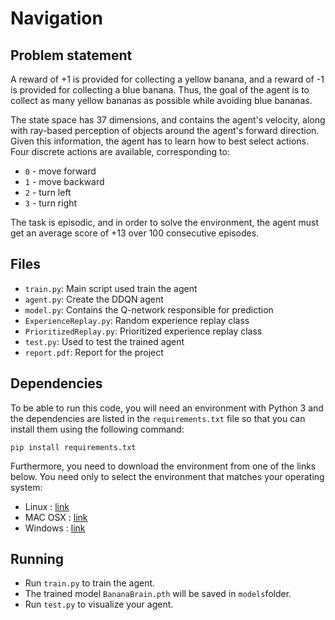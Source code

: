 # Navigation


## Problem statement 
A reward of +1 is provided for collecting a yellow banana, and a reward of -1 is provided 
for collecting a blue banana. Thus, the goal of the agent is to collect 
as many yellow bananas as possible while avoiding blue bananas.

The state space has 37 dimensions, and contains the agent's velocity, along
with ray-based perception of objects around the agent's forward
direction. Given this information, the agent has to learn how to best select 
actions. 
Four discrete actions are available, corresponding to: 
- `0` - move forward
- `1` - move backward
- `2` - turn left
- `3` - turn right  

The task is episodic, and in order to solve the environment, the 
agent must get an average score of +13 over 100 consecutive episodes.

## Files
- `train.py`: Main script used train the agent 
- `agent.py`: Create the DDQN agent
- `model.py`: Contains the Q-network responsible for prediction
- `ExperienceReplay.py`: Random experience replay class
- `PrioritizedReplay.py`: Prioritized experience replay class
- `test.py`: Used to test the trained agent
- `report.pdf`: Report for the project

## Dependencies
To be able to run this code, you will need an environment with Python 3 and 
the dependencies are listed in the `requirements.txt` file so that you can install them
using the following command: 
```
pip install requirements.txt
``` 

Furthermore, you need to download the environment from one of the links below. You need only to select
the environment that matches your operating system:
- Linux : [link](https://s3-us-west-1.amazonaws.com/udacity-drlnd/P1/Banana/Banana_Linux.zip)
- MAC OSX : [link](https://s3-us-west-1.amazonaws.com/udacity-drlnd/P1/Banana/Banana.app.zip)
- Windows : [link](https://s3-us-west-1.amazonaws.com/udacity-drlnd/P1/Banana/Banana_Windows_x86_64.zip)

## Running
- Run `train.py` to train the agent.
- The trained model `BananaBrain.pth` will be saved in `models`folder.
- Run `test.py` to visualize your agent.
